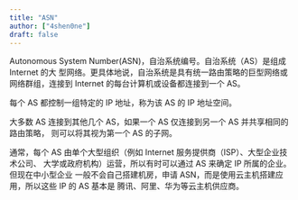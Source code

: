 ```yaml
---
title: "ASN"
author: ["4shen0ne"]
draft: false
---
```


Autonomous System Number(ASN)，自治系统编号。自治系统（AS）是组成 Internet 的大
型网络。更具体地说，自治系统是具有统一路由策略的巨型网络或网络群组，连接到
Internet 的每台计算机或设备都连接到一个 AS。

每个 AS 都控制一组特定的 IP 地址，称为该 AS 的 IP 地址空间。

大多数 AS 连接到其他几个 AS，如果一个 AS 仅连接到另一个 AS 并共享相同的路由策略，
则可以将其视为第一个 AS 的子网。

通常，每个 AS 由单个大型组织（例如 Internet 服务提供商（ISP）、大型企业技术公司、
大学或政府机构）运营，所以有时可以通过 AS 来确定 IP 所属的企业。但现在中小型企业
一般不会自己搭建机房，申请 ASN，而是使用云主机搭建应用，所以这些 IP 的 AS 基本是
腾讯、阿里、华为等云主机供应商。

